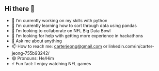 ## Hi there 👋

<!--
**cmj13759-collab/cmj13759-collab** is a ✨ _special_ ✨ repository because its `README.md` (this file) appears on your GitHub profile.

Here are some ideas to get you started:

- 🔭 I’m currently working on my skills with python
- 🌱 I’m currently learning how to sort through data using pandas
- 👯 I’m looking to collaborate on NFL Big Data Bowl
- 🤔 I’m looking for help with getting more experience in hackathons
- 💬 Ask me about anything
- 📫 How to reach me: carterjeong@gmail.com or linkedin.com/in/carter-jeong-755b93242/
- 😄 Pronouns: He/Him
- ⚡ Fun fact: I enjoy watching NFL games
-->
- 🔭 I’m currently working on my skills with python
- 🌱 I’m currently learning how to sort through data using pandas
- 👯 I’m looking to collaborate on NFL Big Data Bowl
- 🤔 I’m looking for help with getting more experience in hackathons
- 💬 Ask me about anything
- 📫 How to reach me: carterjeong@gmail.com or linkedin.com/in/carter-jeong-755b93242/
- 😄 Pronouns: He/Him
- ⚡ Fun fact: I enjoy watching NFL games
